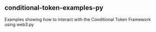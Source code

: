 ## conditional-token-examples-py

Examples showing how to interact with the Conditional Token Framework using web3.py